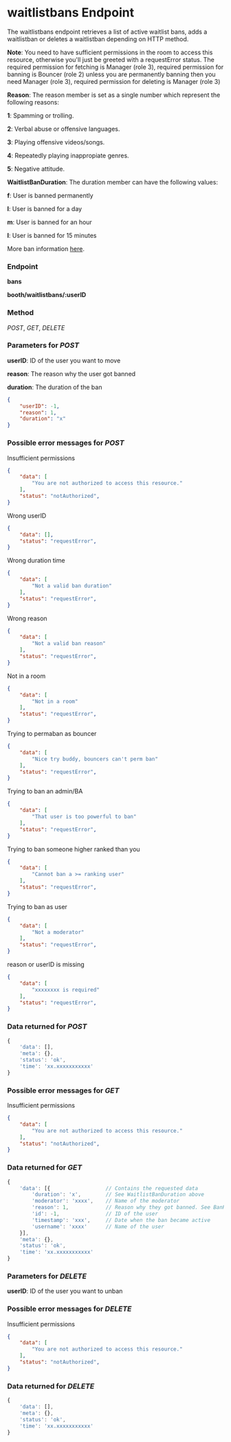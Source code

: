 # waitlistbans Endpoint

The waitlistbans endpoint retrieves a list of active waitlist bans, adds a waitlistban or deletes a waitlistban depending on HTTP method.

**Note**: You need to have sufficient permissions in the room to access this resource, otherwise you'll just be greeted
with a requestError status. The required permission for fetching is Manager (role 3), required permission for banning is Bouncer (role 2) unless you are permanently banning then you need Manager (role 3), required permission for deleting is Manager (role 3)


**Reason**: The reason member is set as a single number which represent the following reasons:

**1**: Spamming or trolling.

**2**: Verbal abuse or offensive languages.

**3**: Playing offensive videos/songs.

**4**: Repeatedly playing inappropiate genres.

**5**: Negative attitude.

**WaitlistBanDuration**: The duration member can have the following values:

**f**: User is banned permanently

**l**: User is banned for a day

**m**: User is banned for an hour

**l**: User is banned for 15 minutes

More ban information [here](/api/bans.md#variables).



### Endpoint

**bans**

**booth/waitlistbans/:userID**

### Method

_POST_, _GET_, _DELETE_

### Parameters for _POST_

**userID**: ID of the user you want to move

**reason**: The reason why the user got banned

**duration**: The duration of the ban

```json
{
    "userID": -1,
    "reason": 1,
    "duration": "x"
}
```

### Possible error messages for _POST_

Insufficient permissions
```json
{
    "data": [
        "You are not authorized to access this resource."
    ],
    "status": "notAuthorized",
}
```

Wrong userID
```json
{
    "data": [],
    "status": "requestError",
}
```

Wrong duration time
```json
{
    "data": [
        "Not a valid ban duration"
    ],
    "status": "requestError",
}
```


Wrong reason
```json
{
    "data": [
        "Not a valid ban reason"
    ],
    "status": "requestError",
}
```


Not in a room
```json
{
    "data": [
        "Not in a room"
    ],
    "status": "requestError",
}
```

Trying to permaban as bouncer
```json
{
    "data": [
        "Nice try buddy, bouncers can't perm ban"
    ],
    "status": "requestError",
}
```

Trying to ban an admin/BA
```json
{
    "data": [
        "That user is too powerful to ban"
    ],
    "status": "requestError",
}
```


Trying to ban someone higher ranked than you
```json
{
    "data": [
        "Cannot ban a >= ranking user"
    ],
    "status": "requestError",
}
```


Trying to ban as user
```json
{
    "data": [
        "Not a moderator"
    ],
    "status": "requestError",
}
```

reason or userID is missing
```json
{
    "data": [
        "xxxxxxxx is required"
    ],
    "status": "requestError",
}
```

### Data returned for _POST_

```js
{
    'data': [],
    'meta': {},
    'status': 'ok',
    'time': 'xx.xxxxxxxxxxx'
}
```

### Possible error messages for _GET_

Insufficient permissions

```json
{
    "data": [
        "You are not authorized to access this resource."
    ],
    "status": "notAuthorized",
}
```

### Data returned for _GET_

```js
{
    'data': [{                  // Contains the requested data
        'duration': 'x',        // See WaitlistBanDuration above
        'moderator': 'xxxx',    // Name of the moderator
        'reason': 1,            // Reason why they got banned. See BanReason above
        'id': -1,               // ID of the user
        'timestamp': 'xxx',     // Date when the ban became active
        'username': 'xxxx'      // Name of the user
    }],
    'meta': {},
    'status': 'ok',
    'time': 'xx.xxxxxxxxxxx'
}
```

### Parameters for _DELETE_

**userID**: ID of the user you want to unban

### Possible error messages for _DELETE_

Insufficient permissions

```json
{
    "data": [
        "You are not authorized to access this resource."
    ],
    "status": "notAuthorized",
}
```

### Data returned for _DELETE_

```js
{
    'data': [],
    'meta': {},
    'status': 'ok',
    'time': 'xx.xxxxxxxxxxx'
}
```